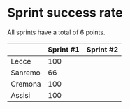 # Sprint success rate

All sprints have a total of 6 points.


|  | Sprint #1  | Sprint #2 |
|--|--|--|
|Lecce|100|  |
|Sanremo|66|  |
|Cremona|100|  |
|Assisi|100|  |
